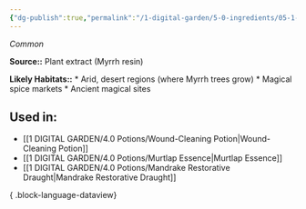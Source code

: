 ```yaml
---
{"dg-publish":true,"permalink":"/1-digital-garden/5-0-ingredients/05-1-plants/vial-of-spirit-of-myrrh/","tags":["ingredient","common"]}
---
```


*Common*

**Source::** Plant extract (Myrrh resin)

**Likely Habitats::** * Arid, desert regions (where Myrrh trees grow) * Magical spice markets * Ancient magical sites

## Used in:

- [[1 DIGITAL GARDEN/4.0 Potions/Wound-Cleaning Potion\|Wound-Cleaning Potion]]
- [[1 DIGITAL GARDEN/4.0 Potions/Murtlap Essence\|Murtlap Essence]]
- [[1 DIGITAL GARDEN/4.0 Potions/Mandrake Restorative Draught\|Mandrake Restorative Draught]]

{ .block-language-dataview}

